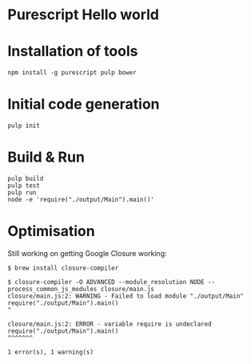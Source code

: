 # Purescript Hello world


# Installation of tools

    npm install -g purescript pulp bower

# Initial code generation

    pulp init

# Build & Run

    pulp build
    pulp test
    pulp run
    node -e 'require("./output/Main").main()'

# Optimisation
Still working on getting Google Closure working:

    $ brew install closure-compiler

    $ closure-compiler -O ADVANCED --module_resolution NODE --process_common_js_modules closure/main.js
    closure/main.js:2: WARNING - Failed to load module "./output/Main"
    require("./output/Main").main()
    ^

    closure/main.js:2: ERROR - variable require is undeclared
    require("./output/Main").main()
    ^^^^^^^

    1 error(s), 1 warning(s)